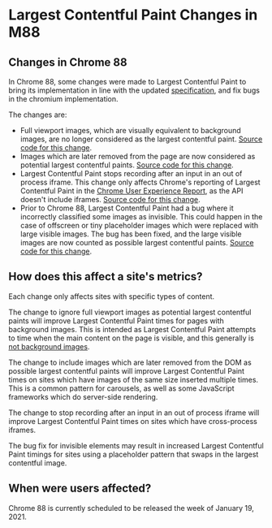 # Largest Contentful Paint Changes in M88

## Changes in Chrome 88

In Chrome 88, some changes were made to Largest Contentful Paint to bring its
implementation in line with the updated [specification](https://wicg.github.io/largest-contentful-paint/),
and fix bugs in the chromium implementation.

The changes are:

 * Full viewport images, which are visually equivalent to background images, are
   no longer considered as the largest contentful paint.
   [Source code for this change](https://chromium-review.googlesource.com/c/chromium/src/+/2441732).
 * Images which are later removed from the page are now considered as potential
   largest contentful paints.
   [Source code for this change](https://chromium-review.googlesource.com/c/chromium/src/+/2480845).
 * Largest Contentful Paint stops recording after an input in an out of process
   iframe. This change only affects Chrome's reporting of Largest Contentful
   Paint in the [Chrome User Experience Report](https://developers.google.com/web/tools/chrome-user-experience-report),
   as the API doesn't include iframes.
   [Source code for this change](https://chromium-review.googlesource.com/c/chromium/src/+/2436770).
 * Prior to Chrome 88, Largest Contentful Paint had a bug where it incorrectly
   classified some images as invisible. This could happen in the case of
   offscreen or tiny placeholder images which were replaced with large visible
   images. The bug has been fixed, and the large visible images are now counted
   as possible largest contentful paints.
   [Source code for this change](https://chromium-review.googlesource.com/c/chromium/src/+/2561270).

## How does this affect a site's metrics?

Each change only affects sites with specific types of content.

The change to ignore full viewport images as potential largest contentful paints
will improve Largest Contentful Paint times for pages with background images.
This is intended as Largest Contentful Paint attempts to time when the main
content on the page is visible, and this generally is
[not background images](https://github.com/anniesullie/LCP_Examples/blob/master/body_background/README.md).

The change to include images which are later removed from the DOM as possible
largest contentful paints will improve Largest Contentful Paint times on sites
which have images of the same size inserted multiple times. This is a common
pattern for carousels, as well as some JavaScript frameworks which do
server-side rendering.

The change to stop recording after an input in an out of process iframe will
improve Largest Contentful Paint times on sites which have cross-process iframes.

The bug fix for invisible elements may result in increased Largest Contentful
Paint timings for sites using a placeholder pattern that swaps in the largest
contentful image.

## When were users affected?

Chrome 88 is currently scheduled to be released the week of January 19, 2021.
